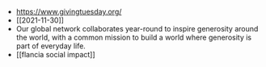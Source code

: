 - https://www.givingtuesday.org/
- [[2021-11-30]]
- Our global network collaborates year-round to inspire generosity around the world, with a common mission to build a world where generosity is part of everyday life.
- [[flancia social impact]]